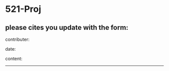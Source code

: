 # 521-Proj
please cites you update with the form:
-----------------------------
contributer: 

date: 

content: 

-----------------------------
